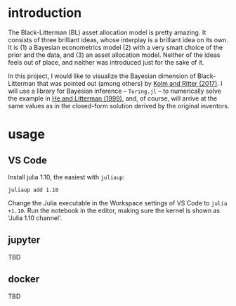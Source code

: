 # introduction

The Black-Litterman (BL) asset allocation model is pretty amazing. It consists of three brilliant ideas, whose interplay is a brilliant idea on its own. It is (1) a Bayesian econometrics model (2) with a very smart choice of the prior and the data, and (3) an asset allocation model. Neither of the ideas feels out of place, and neither was introduced just for the sake of it.

In this project, I would like to visualize the Bayesian dimension of Black-Litterman that was pointed out (among others) by [Kolm and Ritter (2017)](https://cims.nyu.edu/~ritter/kolm2017bayesian.pdf). I will use a library for Bayesian inference &ndash; `Turing.jl` &ndash; to numerically solve the example in [He and Litterman (1999)](https://papers.ssrn.com/sol3/papers.cfm?abstract_id=334304), and, of course, will arrive at the same values as in the closed-form solution derived by the original inventors.

# usage
## VS Code
Install julia 1.10, the easiest with `juliaup`:

```
juliaup add 1.10
```

Change the Julia executable in the Workspace settings of VS Code to `julia +1.10`. Run the notebook in the editor, making sure the kernel is shown as 'Julia 1.10 channel'.

## jupyter
TBD

## docker
TBD